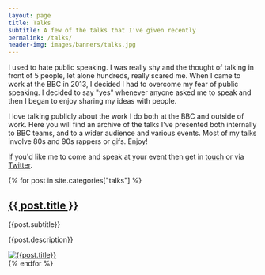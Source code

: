 ```yaml
---
layout: page
title: Talks
subtitle: A few of the talks that I've given recently
permalink: /talks/
header-img: images/banners/talks.jpg
---
```


I used to hate public speaking. I was really shy and the thought of talking in front of 5 people, let alone hundreds, really scared me. When I came to work at the BBC in 2013, I decided I had to overcome my fear of public speaking. I decided to say "yes" whenever anyone asked me to speak and then I began to enjoy sharing my ideas with people.

I love talking publicly about the work I do both at the BBC and outside of work. Here you will find an archive of the talks I've presented both internally to BBC teams, and to a wider audience and various events. Most of my talks involve 80s and 90s rappers or gifs. Enjoy!

If you'd like me to come and speak at your event then get in [touch](/contact) or via [Twitter](https://twitter.com/marclittlemore).

{% for post in site.categories["talks"] %}

<article class="pv4 bb b--black-10 ph3 ph0-l">
    <div class="flex flex-column flex-row-ns">
        <div class="w-100 w-60-ns pr3-ns order-2 order-1-ns">
            <a href="{{ post.url | prepend: site.baseurl }}" class="link dim black">
                <h1 class="f3 roboto mt0 lh-title mb1">{{ post.title }}</h1>
            </a>
            <p class="f5 f4-l lh-copy roboto i mv2">
                {{post.subtitle}}
            </p>
            <p class="f6 f5-l lh-copy roboto">
                {{post.description}}
            </p>
        </div>
        <div class="pl3-ns order-1 order-2-ns mb4 mb0-ns w-100 w-40-ns">
            <a href="{{ post.url | prepend: site.baseurl }}" class="grow dib">
                <img src="{{post.thumbnail}}" class="db" alt="{{post.title}}">
            </a>
        </div>
    </div>
</article>
{% endfor %}
